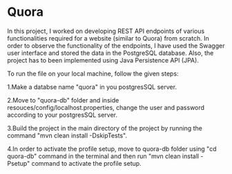 # Quora
In this project, I worked on developing REST API endpoints of various functionalities required for a website (similar to Quora) from scratch. In order to observe the functionality of the endpoints, I have used the Swagger user interface and stored the data in the PostgreSQL database. Also, the project has to been implemented using Java Persistence API (JPA).

To run the file on your local machine, follow the given steps:

1.Make a databse name "quora" in you postgresSQL server.

2.Move to "quora-db" folder and inside resouces/config/localhost.properties, change the user and password according to your postgresSQL server.

3.Build the project in the main directory of the project by running the command "mvn clean install -DskipTests".

4.In order to activate the profile setup, move to quora-db folder using "cd quora-db" command in the terminal and then run "mvn clean install -Psetup" command to activate the profile setup.
